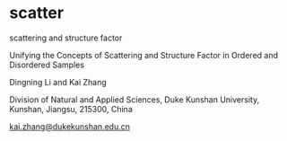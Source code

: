 # scatter
scattering and structure factor

Unifying the Concepts of Scattering  and  Structure Factor in  Ordered and Disordered Samples

Dingning Li and Kai Zhang

Division of Natural and Applied Sciences, Duke Kunshan University, Kunshan, Jiangsu, 215300, China

kai.zhang@dukekunshan.edu.cn

